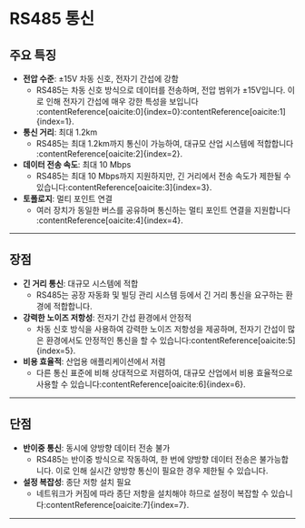 # RS485 통신
## 주요 특징
- **전압 수준**: ±15V 차동 신호, 전자기 간섭에 강함
    - RS485는 차동 신호 방식으로 데이터를 전송하며, 전압 범위가 ±15V입니다. 이로 인해 전자기 간섭에 매우 강한 특성을 보입니다&#8203;:contentReference[oaicite:0]{index=0}&#8203;:contentReference[oaicite:1]{index=1}.
- **통신 거리**: 최대 1.2km
    - RS485는 최대 1.2km까지 통신이 가능하여, 대규모 산업 시스템에 적합합니다&#8203;:contentReference[oaicite:2]{index=2}.
- **데이터 전송 속도**: 최대 10 Mbps
    - RS485는 최대 10 Mbps까지 지원하지만, 긴 거리에서 전송 속도가 제한될 수 있습니다&#8203;:contentReference[oaicite:3]{index=3}.
- **토폴로지**: 멀티 포인트 연결
    - 여러 장치가 동일한 버스를 공유하며 통신하는 멀티 포인트 연결을 지원합니다&#8203;:contentReference[oaicite:4]{index=4}.

---

## 장점
- **긴 거리 통신**: 대규모 시스템에 적합
    - RS485는 공장 자동화 및 빌딩 관리 시스템 등에서 긴 거리 통신을 요구하는 환경에 적합합니다.
- **강력한 노이즈 저항성**: 전자기 간섭 환경에서 안정적
    - 차동 신호 방식을 사용하여 강력한 노이즈 저항성을 제공하며, 전자기 간섭이 많은 환경에서도 안정적인 통신을 할 수 있습니다&#8203;:contentReference[oaicite:5]{index=5}.
- **비용 효율적**: 산업용 애플리케이션에서 저렴
    - 다른 통신 표준에 비해 상대적으로 저렴하여, 대규모 산업에서 비용 효율적으로 사용할 수 있습니다&#8203;:contentReference[oaicite:6]{index=6}.

---

## 단점
- **반이중 통신**: 동시에 양방향 데이터 전송 불가
    - RS485는 반이중 방식으로 작동하여, 한 번에 양방향 데이터 전송은 불가능합니다. 이로 인해 실시간 양방향 통신이 필요한 경우 제한될 수 있습니다.
- **설정 복잡성**: 종단 저항 설치 필요
    - 네트워크가 커짐에 따라 종단 저항을 설치해야 하므로 설정이 복잡할 수 있습니다&#8203;:contentReference[oaicite:7]{index=7}.

---
